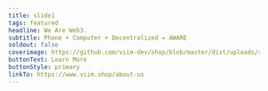 ```yaml
---
title: slide1
tags: featured
headline: We Are Web3.
subtitle: Phone + Computer + Decentralized = AWARE
soldout: false
coverimage: https://github.com/viim-dev/shop/blob/master/dist/uploads/slide1.png?raw=true
buttonText: Learn More
buttonStyle: primary
linkTo: https://www.viim.shop/about-us
---
```

